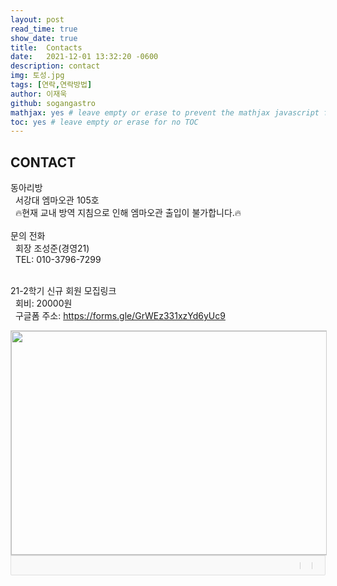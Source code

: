 ```yaml
---
layout: post
read_time: true
show_date: true
title:  Contacts
date:   2021-12-01 13:32:20 -0600
description: contact
img: 토성.jpg
tags: [연락,연락방법]
author: 이재욱
github: sogangastro
mathjax: yes # leave empty or erase to prevent the mathjax javascript from loading
toc: yes # leave empty or erase for no TOC
---
```

<h2>CONTACT</h2>

동아리방<br>
&nbsp;&nbsp;서강대 엠마오관 105호<br>
&nbsp;&nbsp;🔥현재 교내 방역 지침으로 인해 엠마오관 출입이 불가합니다.🔥<br>
<br>
문의 전화<br>
&nbsp;&nbsp;회장 조성준(경영21) <br>
&nbsp;&nbsp;TEL: 010-3796-7299<br><br>

21-2학기 신규 회원 모집링크<br>
&nbsp;&nbsp;회비: 20000원 <br>
&nbsp;&nbsp;구글폼 주소: <https://forms.gle/GrWEz331xzYd6yUc9>

<div style="font:normal normal 400 12px/normal dotum, sans-serif; width:300x; height:180px; color:#333; position:relative"><div style="height: 360px;"><a href="https://map.kakao.com/?urlX=486963.0&amp;urlY=1125506.0&amp;itemId=17564317&amp;q=%EC%84%9C%EA%B0%95%EB%8C%80%ED%95%99%EA%B5%90%20%EC%97%A0%EB%A7%88%EC%98%A4%EA%B4%80&amp;srcid=17564317&amp;map_type=TYPE_MAP&amp;from=roughmap" target="_blank"><img class="map" src="http://t1.daumcdn.net/roughmap/imgmap/0527b7687d61c72bef5e7960917ddc5676cdc7246eb6dad0af8f180459f30a35" width="638px" height="358px" style="border:1px solid #ccc;"></a></div><div style="overflow: hidden; padding: 7px 11px; border: 1px solid rgba(0, 0, 0, 0.1); border-radius: 0px 0px 2px 2px; background-color: rgb(249, 249, 249);"><a href="https://map.kakao.com" target="_blank" style="float: left;"><img src="//t1.daumcdn.net/localimg/localimages/07/2018/pc/common/logo_kakaomap.png" width="72" height="16" alt="" style="display:block;width:72px;height:16px"></a><div style="float: right; position: relative; top: 1px; font-size: 11px;"><a target="_blank" href="https://map.kakao.com/?from=roughmap&amp;srcid=17564317&amp;confirmid=17564317&amp;q=%EC%84%9C%EA%B0%95%EB%8C%80%ED%95%99%EA%B5%90%20%EC%97%A0%EB%A7%88%EC%98%A4%EA%B4%80&amp;rv=on" style="float:left;height:15px;padding-top:1px;line-height:15px;color:#000;text-decoration: none;"></a><span style="width: 1px;padding: 0;margin: 0 8px 0 9px;height: 11px;vertical-align: top;position: relative;top: 2px;border-left: 1px solid #d0d0d0;float: left;"></span><a target="_blank" href="https://map.kakao.com/?from=roughmap&amp;eName=%EC%84%9C%EA%B0%95%EB%8C%80%ED%95%99%EA%B5%90%20%EC%97%A0%EB%A7%88%EC%98%A4%EA%B4%80&amp;eX=486963.0&amp;eY=1125506.0" style="float:left;height:15px;padding-top:1px;line-height:15px;color:#000;text-decoration: none;"></a><span style="width: 1px;padding: 0;margin: 0 8px 0 9px;height: 11px;vertical-align: top;position: relative;top: 2px;border-left: 1px solid #d0d0d0;float: left;"></span><a target="_blank" href="https://map.kakao.com?map_type=TYPE_MAP&amp;from=roughmap&amp;srcid=17564317&amp;itemId=17564317&amp;q=%EC%84%9C%EA%B0%95%EB%8C%80%ED%95%99%EA%B5%90%20%EC%97%A0%EB%A7%88%EC%98%A4%EA%B4%80&amp;urlX=486963.0&amp;urlY=1125506.0" style="float:left;height:15px;padding-top:1px;line-height:15px;color:#000;text-decoration: none;"></a></div></div></div>

<br>
<br>
<br>
<br>



